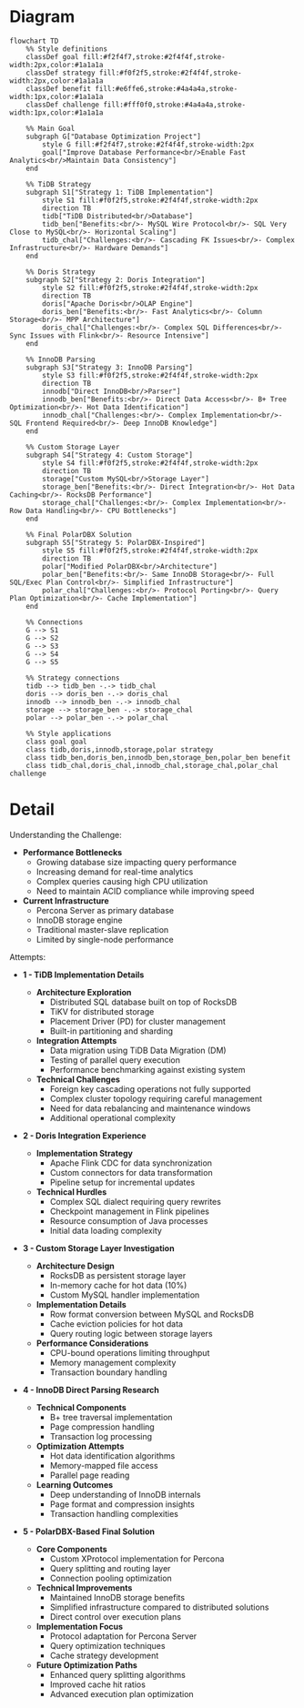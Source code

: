 # Diagram

```mermaid
flowchart TD
    %% Style definitions
    classDef goal fill:#f2f4f7,stroke:#2f4f4f,stroke-width:2px,color:#1a1a1a
    classDef strategy fill:#f0f2f5,stroke:#2f4f4f,stroke-width:2px,color:#1a1a1a
    classDef benefit fill:#e6ffe6,stroke:#4a4a4a,stroke-width:1px,color:#1a1a1a
    classDef challenge fill:#fff0f0,stroke:#4a4a4a,stroke-width:1px,color:#1a1a1a

    %% Main Goal
    subgraph G["Database Optimization Project"]
        style G fill:#f2f4f7,stroke:#2f4f4f,stroke-width:2px
        goal["Improve Database Performance<br/>Enable Fast Analytics<br/>Maintain Data Consistency"]
    end

    %% TiDB Strategy
    subgraph S1["Strategy 1: TiDB Implementation"]
        style S1 fill:#f0f2f5,stroke:#2f4f4f,stroke-width:2px
        direction TB
        tidb["TiDB Distributed<br/>Database"]
        tidb_ben["Benefits:<br/>- MySQL Wire Protocol<br/>- SQL Very Close to MySQL<br/>- Horizontal Scaling"]
        tidb_chal["Challenges:<br/>- Cascading FK Issues<br/>- Complex Infrastructure<br/>- Hardware Demands"]
    end

    %% Doris Strategy
    subgraph S2["Strategy 2: Doris Integration"]
        style S2 fill:#f0f2f5,stroke:#2f4f4f,stroke-width:2px
        direction TB
        doris["Apache Doris<br/>OLAP Engine"]
        doris_ben["Benefits:<br/>- Fast Analytics<br/>- Column Storage<br/>- MPP Architecture"]
        doris_chal["Challenges:<br/>- Complex SQL Differences<br/>- Sync Issues with Flink<br/>- Resource Intensive"]
    end

    %% InnoDB Parsing
    subgraph S3["Strategy 3: InnoDB Parsing"]
        style S3 fill:#f0f2f5,stroke:#2f4f4f,stroke-width:2px
        direction TB
        innodb["Direct InnoDB<br/>Parser"]
        innodb_ben["Benefits:<br/>- Direct Data Access<br/>- B+ Tree Optimization<br/>- Hot Data Identification"]
        innodb_chal["Challenges:<br/>- Complex Implementation<br/>- SQL Frontend Required<br/>- Deep InnoDB Knowledge"]
    end

    %% Custom Storage Layer
    subgraph S4["Strategy 4: Custom Storage"]
        style S4 fill:#f0f2f5,stroke:#2f4f4f,stroke-width:2px
        direction TB
        storage["Custom MySQL<br/>Storage Layer"]
        storage_ben["Benefits:<br/>- Direct Integration<br/>- Hot Data Caching<br/>- RocksDB Performance"]
        storage_chal["Challenges:<br/>- Complex Implementation<br/>- Row Data Handling<br/>- CPU Bottlenecks"]
    end

    %% Final PolarDBX Solution
    subgraph S5["Strategy 5: PolarDBX-Inspired"]
        style S5 fill:#f0f2f5,stroke:#2f4f4f,stroke-width:2px
        direction TB
        polar["Modified PolarDBX<br/>Architecture"]
        polar_ben["Benefits:<br/>- Same InnoDB Storage<br/>- Full SQL/Exec Plan Control<br/>- Simplified Infrastructure"]
        polar_chal["Challenges:<br/>- Protocol Porting<br/>- Query Plan Optimization<br/>- Cache Implementation"]
    end

    %% Connections
    G --> S1
    G --> S2
    G --> S3
    G --> S4
    G --> S5

    %% Strategy connections
    tidb --> tidb_ben -.-> tidb_chal
    doris --> doris_ben -.-> doris_chal
    innodb --> innodb_ben -.-> innodb_chal
    storage --> storage_ben -.-> storage_chal
    polar --> polar_ben -.-> polar_chal

    %% Style applications
    class goal goal
    class tidb,doris,innodb,storage,polar strategy
    class tidb_ben,doris_ben,innodb_ben,storage_ben,polar_ben benefit
    class tidb_chal,doris_chal,innodb_chal,storage_chal,polar_chal challenge
```

# Detail

Understanding the Challenge:

  * **Performance Bottlenecks**
    * Growing database size impacting query performance
    * Increasing demand for real-time analytics
    * Complex queries causing high CPU utilization
    * Need to maintain ACID compliance while improving speed
  * **Current Infrastructure**
    * Percona Server as primary database
    * InnoDB storage engine
    * Traditional master-slave replication
    * Limited by single-node performance

Attempts:

* **1 - TiDB Implementation Details**
  * **Architecture Exploration**
    * Distributed SQL database built on top of RocksDB
    * TiKV for distributed storage
    * Placement Driver (PD) for cluster management
    * Built-in partitioning and sharding
  * **Integration Attempts**
    * Data migration using TiDB Data Migration (DM)
    * Testing of parallel query execution
    * Performance benchmarking against existing system
  * **Technical Challenges**
    * Foreign key cascading operations not fully supported
    * Complex cluster topology requiring careful management
    * Need for data rebalancing and maintenance windows
    * Additional operational complexity

* **2 - Doris Integration Experience**
  * **Implementation Strategy**
    * Apache Flink CDC for data synchronization
    * Custom connectors for data transformation
    * Pipeline setup for incremental updates
  * **Technical Hurdles**
    * Complex SQL dialect requiring query rewrites
    * Checkpoint management in Flink pipelines
    * Resource consumption of Java processes
    * Initial data loading complexity

* **3 - Custom Storage Layer Investigation**
  * **Architecture Design**
    * RocksDB as persistent storage layer
    * In-memory cache for hot data (10%)
    * Custom MySQL handler implementation
  * **Implementation Details**
    * Row format conversion between MySQL and RocksDB
    * Cache eviction policies for hot data
    * Query routing logic between storage layers
  * **Performance Considerations**
    * CPU-bound operations limiting throughput
    * Memory management complexity
    * Transaction boundary handling

* **4 - InnoDB Direct Parsing Research**
  * **Technical Components**
    * B+ tree traversal implementation
    * Page compression handling
    * Transaction log processing
  * **Optimization Attempts**
    * Hot data identification algorithms
    * Memory-mapped file access
    * Parallel page reading
  * **Learning Outcomes**
    * Deep understanding of InnoDB internals
    * Page format and compression insights
    * Transaction handling complexities

* **5 - PolarDBX-Based Final Solution**
  * **Core Components**
    * Custom XProtocol implementation for Percona
    * Query splitting and routing layer
    * Connection pooling optimization
  * **Technical Improvements**
    * Maintained InnoDB storage benefits
    * Simplified infrastructure compared to distributed solutions
    * Direct control over execution plans
  * **Implementation Focus**
    * Protocol adaptation for Percona Server
    * Query optimization techniques
    * Cache strategy development
  * **Future Optimization Paths**
    * Enhanced query splitting algorithms
    * Improved cache hit ratios
    * Advanced execution plan optimization
